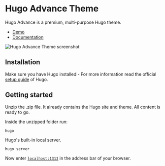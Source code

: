 # Hugo Advance Theme

Hugo Advance is a premium, multi-purpose Hugo theme.

- [Demo](https://hugo-advance.netlify.app/)
- [Documentation](https://www.zerostatic.io/docs/hugo-advance)

![Hugo Advance Theme screenshot](https://www.zerostatic.io/theme/hugo-advance/hugo-advance-screenshot.png)

## Installation

Make sure you have Hugo installed - For more information read the official [setup guide](//gohugo.io/overview/installing/) of Hugo.

## Getting started

Unzip the .zip file. It already contains the Hugo site and theme. All content is ready to go.

Inside the unzipped folder run:

```
hugo
```

Hugo's built-in local server.

```
hugo server
```

Now enter [`localhost:1313`](http://localhost:1313) in the address bar of your browser.
